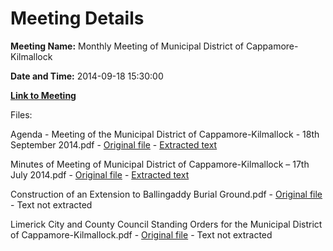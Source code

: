 # Meeting Details

**Meeting Name:** Monthly Meeting of Municipal District of Cappamore-Kilmallock

**Date and Time:** 2014-09-18 15:30:00

**[Link to Meeting](https://www.limerick.ie/council/whats-on/monthly-meeting-municipal-district-cappamore-kilmallock-11)**

Files: 

Agenda - Meeting of the Municipal District of Cappamore-Kilmallock - 18th September 2014.pdf - [Original file](https://www.limerick.ie/sites/default/files/media/documents/2017-07/1%20meeting_of_the_municipal_district_of_cappamore-kilmallock_-_agenda_18_september_2014.pdf) - [Extracted text](./Agenda%20-%20Meeting%20of%20the%20Municipal%20District%20of%20Cappamore-Kilmallock%20-%2018th%20September%202014.md)

Minutes of Meeting of Municipal District of Cappamore-Kilmallock – 17th July 2014.pdf - [Original file](https://www.limerick.ie/sites/default/files/media/documents/2017-07/2%20minutes_of_meeting_of_municipal_district_of_cappamore-kilmallock_-_17_july_2014.pdf) - [Extracted text](./Minutes%20of%20Meeting%20of%20Municipal%20District%20of%20Cappamore-Kilmallock%20%E2%80%93%2017th%20July%202014.md)

Construction of an Extension to Ballingaddy Burial Ground.pdf - [Original file](https://www.limerick.ie/sites/default/files/media/documents/2017-07/3%20construction_of_an_extension_to_ballingaddy_burial_ground_0.pdf) - Text not extracted

Limerick City and County Council Standing Orders for the Municipal District of Cappamore-Kilmallock.pdf - [Original file](https://www.limerick.ie/sites/default/files/media/documents/2017-07/4%20limerick_city_and_county_council_standing_orders_for_the_municipal_district_of_cappamore-kilmallock.pdf) - Text not extracted

